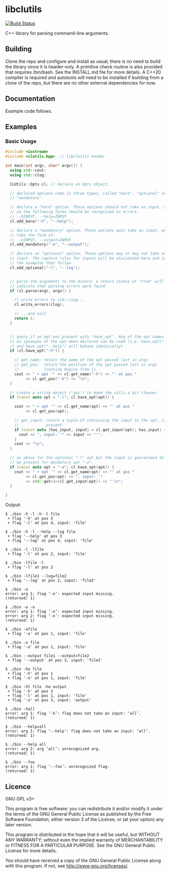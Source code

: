 # libclutils

[![Build Status](https://travis-ci.com/definitelyprobably/libclutils.svg?branch=master)](https://travis-ci.com/definitelyprobably/libclutils)

C++ library for parsing command-line arguments.

## Building

Clone the repo and configure and install as usual; there is no need to build the library since it is header-only. A primitive check routine is also provided that requires /bin/bash. See the INSTALL.md file for more details. A C++20 compiler is required and autotools will need to be installed if building from a clone of the repo, but there are no other external dependencies for now.

## Documentation

Example code follows.

## Examples

### Basic Usage

```c++
#include <iostream>
#include <clutils.hpp>  // libclutils header

int main(int argc, char* argv[]) {
  using std::cout;
  using std::clog;

  CLUtils::Opts cl; // declare an Opts object.

  // declared options come in three types, called "bare", "optional" and
  // "mandatory".

  // declare a "bare" option. These options should not take an input, and
  // so the following forms should be recognized as errors:
  //  -hINPUT, --help=INPUT
  cl.add_bare("-h", "--help");

  // declare a "mandatory" option. These options must take an input, which
  // take the form of:
  //  -oINPUT, --output=INPUY
  cl.add_mandatory("-o", "--output");

  // declare an "optional" option. These options may or may not take an
  // input. The capture rules for inputs will be elucidated here and in
  // the examples that follow
  cl.add_optional("-l", "--log");


  // parse the arguments to the binary; a return status of "true" will
  // indicate that parsing errors were found
  if (cl.parse(argc, argv)) {

    // write errors to std::clog...
    cl.write_errors(clog);

    // ...and exit
    return 1;
  }


  // query if an opt was present with 'have_opt'. Any of the opt names
  // as synonyms of the opt when declared can be used (i.e. have_opt("-h")
  // and have_opt("--help") will behave identically)
  if (cl.have_opt("-h")) {

    // get_name: return the name of the opt passed last in argv
    // get_pos:  return the position of the opt passed last in argv
    //           (couting begins from 1).
    cout << " + opt '" << cl.get_name("-h") << "' at pos "
         << cl.get_pos("-h") << "\n";
  }

  // create a string object ('opt') to make the calls a bit cleaner
  if (const auto opt = "-l"; cl.have_opt(opt)) {

    cout << " + opt '" << cl.get_name(opt) << "' at pos "
         << cl.get_pos(opt);

    // get_input: return a tuple of containing the input to the opt, if
    //            present.
    if (const auto [has_input, input] = cl.get_input(opt); has_input) {
      cout << ", input: '" << input << "'";
    }
    cout << "\n";
  }

  // as above for the optional "-l" opt but the input is guaranteed to
  // be present for mandatory opt "-o".
  if (const auto opt = "-o"; cl.have_opt(opt)) {
    cout << " + opt '" << cl.get_name(opt) << "' at pos "
         << cl.get_pos(opt) << ", input: '"
         << std::get<1>(cl.get_input(opt)) << "'\n";
  }

}
```

Output:

```
$ ./bin -h -l -h -l file
 + flag '-h' at pos 3
 + flag '-l' at pos 4, input: 'file'

$ ./bin -h -l --help --log file
 + flag '--help' at pos 3
 + flag '--log' at pos 4, input: 'file'

$ ./bin -l -lfile
 + flag '-l' at pos 2, input: 'file'

$ ./bin -lfile -l
 + flag '-l' at pos 2

$ ./bin -lfile1 --log=file2
 + flag '--log' at pos 2, input: 'file2'

$ ./bin -o
error: arg 1: flag ‘-o’: expected input missing.
(returned: 1)

$ ./bin -o -o
error: arg 1: flag ‘-o’: expected input missing.
error: arg 2: flag ‘-o’: expected input missing.
(returned: 1)

$ ./bin -ofile
 + flag '-o' at pos 1, input: 'file'

$ ./bin -o file
 + flag '-o' at pos 1, input: 'file'

$ ./bin --output file1 --output=file2
 + flag '--output' at pos 3, input: 'file2'

$ ./bin -ho file
 + flag '-h' at pos 1
 + flag '-o' at pos 1, input: 'file'

$ ./bin -hl file -ho output
 + flag '-h' at pos 3
 + flag '-l' at pos 1, input: 'file'
 + flag '-o' at pos 3, input: 'output'

$ ./bin -hall
error: arg 1: flag ‘-h’: flag does not take an input: ‘all’.
(returned: 1)

$ ./bin --help=all
error: arg 1: flag ‘--help’: flag does not take an input: ‘all’.
(returned: 1)

$ ./bin --help all
error: arg 2: arg ‘all’: unrecognized arg.
(returned: 1)

$ ./bin --foo
error: arg 1: flag ‘--foo’: unrecognized flag.
(returned: 1)
```

## Licence

GNU GPL v3+

This program is free software: you can redistribute it and/or modify
it under the terms of the GNU General Public License as published by
the Free Software Foundation, either version 3 of the License, or
(at your option) any later version.

This program is distributed in the hope that it will be useful,
but WITHOUT ANY WARRANTY; without even the implied warranty of
MERCHANTABILITY or FITNESS FOR A PARTICULAR PURPOSE.  See the
GNU General Public License for more details.

You should have received a copy of the GNU General Public License
along with this program.  If not, see <http://www.gnu.org/licenses/>.
